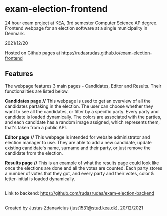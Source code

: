 # exam-election-frontend
24 hour exam project at KEA, 3rd semester Computer Science AP degree. Frontend webpage for an election software at a single municipality in Denmark.

2021/12/20

Hosted on Github pages at https://rudasrudas.github.io/exam-election-frontend

## Features
The webpage features 3 main pages - Candidates, Editor and Results. Their functionalities are listed below.


**Candidates page**
**//**
This webpage is used to get an overview of all the candidates partaking in the election. The user can choose whether they want to see all the candidates, or filter by a specific party. Every party and candidate is loaded dynamically. The colors are associated with the parties, and each candidate has a random image assigned, which represents them, that's taken from a public API.


**Editor page**
**//**
This webpage is intended for website administrator and election manager to use. They are able to add a new candidate, update existing candidate's name, surname and their party, or just remove the candidate from the election.


**Results page**
**//**
This is an example of what the results page could look like once the elections are done and all the votes are counted. Each party stores a number of votes that they got, and every party and their votes, color & letter-initial is loaded dynamically.

##
Link to backend: https://github.com/rudasrudas/exam-election-backend
##
Created by Justas Zdanavicius (just1531@stud.kea.dk), 20/12/2021
